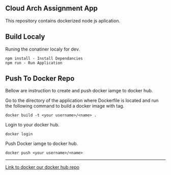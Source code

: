 ## Cloud Arch Assignment App

This repository contains dockerized node js aplication.

## Build Localy

Runing the conatiner localy for dev.

```
npm install - Install Dependancies
npm run - Run Application
```


## Push To Docker Repo

Bellow are instruction to create and push docker iamge to docker hub.

Go to the directory of the application where Dockerfile is located and run the following command to build a docker image with tag.

```
docker build -t <your username>/<name> .
```

Login to your docker hub.
```
docker login
```

Push Docker iamge to docker hub.

```
docker push <your username>/<name>
```
---
[Link to docker our docker hub repo](https://hub.docker.com/r/danielrejniak/ca674_cloud_arch_test_app/)
